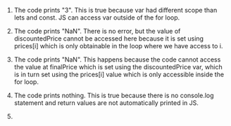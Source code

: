 1. The code prints "3". This is true because var had different scope than lets and const. JS can access var outside of the for loop.

2. The code prints "NaN". There is no error, but the value of discountedPrice cannot be accessed here because it is set using prices[i] which is only obtainable in the loop where we have access to i. 

3. The code prints "NaN". This happens because the code cannot access the value at finalPrice which is set using the discountedPrice var, which is in turn set using the prices[i] value which is only accessible inside the for loop.

4. The code prints nothing. This is true because there is no console.log statement and return values are not automatically printed in JS.

5. 
